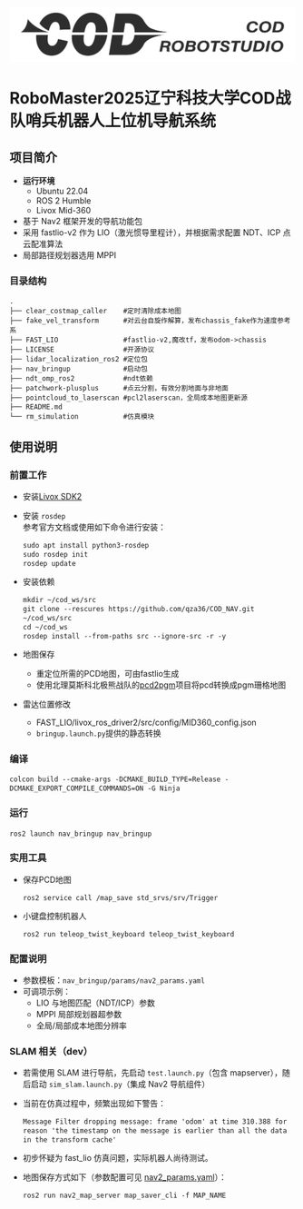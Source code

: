 ![cod_logo](resource/cod-1.png)
# RoboMaster2025辽宁科技大学COD战队哨兵机器人上位机导航系统
## 项目简介

- **运行环境**
  - Ubuntu 22.04
  - ROS 2 Humble
  - Livox Mid-360
- 基于 Nav2 框架开发的导航功能包
- 采用 fastlio-v2 作为 LIO（激光惯导里程计），并根据需求配置 NDT、ICP 点云配准算法
- 局部路径规划器选用 MPPI

### 目录结构
```
.
├── clear_costmap_caller    #定时清除成本地图
├── fake_vel_transform      #对云台自旋作解算，发布chassis_fake作为速度参考系
├── FAST_LIO                #fastlio-v2,魔改tf，发布odom->chassis
├── LICENSE                 #开源协议
├── lidar_localization_ros2 #定位包
├── nav_bringup             #启动包
├── ndt_omp_ros2            #ndt依赖
├── patchwork-plusplus      #点云分割，有效分割地面与非地面
├── pointcloud_to_laserscan #pcl2laserscan，全局成本地图更新源
├── README.md
└── rm_simulation           #仿真模块

```
## 使用说明
### 前置工作
- 安装[Livox SDK2](https://github.com/Livox-SDK/Livox-SDK2)

- 安装 `rosdep`  
   参考官方文档或使用如下命令进行安装：

   ```shell
   sudo apt install python3-rosdep
   sudo rosdep init
   rosdep update
   ```
- 安装依赖
  ```shell
  mkdir ~/cod_ws/src
  git clone --rescures https://github.com/qza36/COD_NAV.git ~/cod_ws/src
  cd ~/cod_ws
  rosdep install --from-paths src --ignore-src -r -y
  ```
- 地图保存
  - 重定位所需的PCD地图，可由fastlio生成
  - 使用北理莫斯科北极熊战队的[pcd2pgm](https://github.com/LihanChen2004/pcd2pgm)项目将pcd转换成pgm珊格地图
- 雷达位置修改
  - FAST_LIO/livox_ros_driver2/src/config/MID360_config.json
  - ``bringup.launch.py``提供的静态转换 
### 编译

```shell
colcon build --cmake-args -DCMAKE_BUILD_TYPE=Release -DCMAKE_EXPORT_COMPILE_COMMANDS=ON -G Ninja
```

### 运行

```shell
ros2 launch nav_bringup nav_bringup 
```

### 实用工具

- 保存PCD地图

  ```shell
  ros2 service call /map_save std_srvs/srv/Trigger
  ```

- 小键盘控制机器人

  ```shell
  ros2 run teleop_twist_keyboard teleop_twist_keyboard
  ```
### 配置说明
- 参数模板：`nav_bringup/params/nav2_params.yaml` 
- 可调项示例：  
  - LIO 与地图匹配（NDT/ICP）参数  
  - MPPI 局部规划器超参数  
  - 全局/局部成本地图分辨率  
### SLAM 相关（dev）

- 若需使用 SLAM 进行导航，先启动 `test.launch.py`（包含 mapserver），随后启动 `sim_slam.launch.py`（集成 Nav2 导航组件）
- 当前在仿真过程中，频繁出现如下警告：
  
  ```
  Message Filter dropping message: frame 'odom' at time 310.388 for reason 'the timestamp on the message is earlier than all the data in the transform cache'
  ```
- 初步怀疑为 fast_lio 仿真问题，实际机器人尚待测试。
- 地图保存方式如下（参数配置可见 [nav2_params.yaml](nav_bringup/params/nav2_params.yaml)）：

  ```shell
  ros2 run nav2_map_server map_saver_cli -f MAP_NAME
  ```
